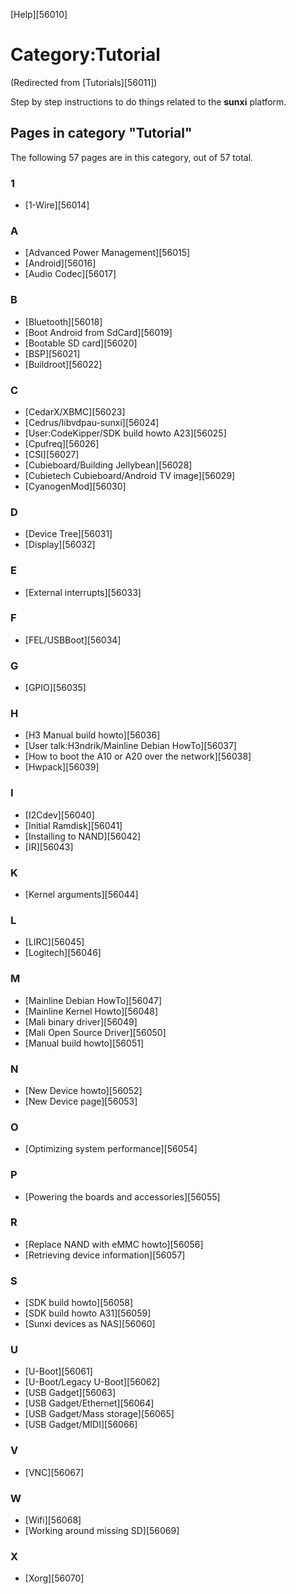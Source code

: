 [Help][56010]
# Category:Tutorial
(Redirected from [Tutorials][56011])
 
Step by step instructions to do things related to the **sunxi** platform. 
## Pages in category "Tutorial"
The following 57 pages are in this category, out of 57 total. 
### 1
  * [1-Wire][56014]

### A
  * [Advanced Power Management][56015]
  * [Android][56016]
  * [Audio Codec][56017]

### B
  * [Bluetooth][56018]
  * [Boot Android from SdCard][56019]
  * [Bootable SD card][56020]
  * [BSP][56021]
  * [Buildroot][56022]

### C
  * [CedarX/XBMC][56023]
  * [Cedrus/libvdpau-sunxi][56024]
  * [User:CodeKipper/SDK build howto A23][56025]
  * [Cpufreq][56026]
  * [CSI][56027]
  * [Cubieboard/Building Jellybean][56028]
  * [Cubietech Cubieboard/Android TV image][56029]
  * [CyanogenMod][56030]

### D
  * [Device Tree][56031]
  * [Display][56032]

### E
  * [External interrupts][56033]

### F
  * [FEL/USBBoot][56034]

### G
  * [GPIO][56035]

### H
  * [H3 Manual build howto][56036]
  * [User talk:H3ndrik/Mainline Debian HowTo][56037]
  * [How to boot the A10 or A20 over the network][56038]
  * [Hwpack][56039]

### I
  * [I2Cdev][56040]
  * [Initial Ramdisk][56041]
  * [Installing to NAND][56042]
  * [IR][56043]

### K
  * [Kernel arguments][56044]

### L
  * [LIRC][56045]
  * [Logitech][56046]

### M
  * [Mainline Debian HowTo][56047]
  * [Mainline Kernel Howto][56048]
  * [Mali binary driver][56049]
  * [Mali Open Source Driver][56050]
  * [Manual build howto][56051]

### N
  * [New Device howto][56052]
  * [New Device page][56053]

### O
  * [Optimizing system performance][56054]

### P
  * [Powering the boards and accessories][56055]

### R
  * [Replace NAND with eMMC howto][56056]
  * [Retrieving device information][56057]

### S
  * [SDK build howto][56058]
  * [SDK build howto A31][56059]
  * [Sunxi devices as NAS][56060]

### U
  * [U-Boot][56061]
  * [U-Boot/Legacy U-Boot][56062]
  * [USB Gadget][56063]
  * [USB Gadget/Ethernet][56064]
  * [USB Gadget/Mass storage][56065]
  * [USB Gadget/MIDI][56066]

### V
  * [VNC][56067]

### W
  * [Wifi][56068]
  * [Working around missing SD][56069]

### X
  * [Xorg][56070]
